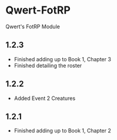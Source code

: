 # Qwert-FotRP
Qwert's FotRP Module

## 1.2.3
- Finished adding up to Book 1, Chapter 3
- Finished detailing the roster

## 1.2.2
- Added Event 2 Creatures

## 1.2.1
- Finished adding up to Book 1, Chapter 2